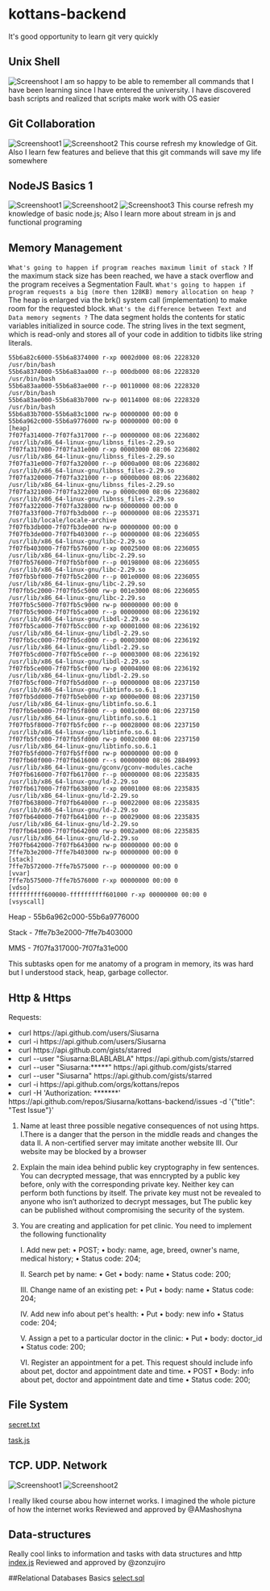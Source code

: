 # kottans-backend
It's good opportunity to learn git very quickly
## Unix Shell
![Screenshoot](task_unix_shell/ss.png)
I am so happy to be able to remember all commands that I have been learning since I have entered the university.
I have discovered bash scripts and realized that scripts make work  with OS easier

## Git Collaboration
![Screenshoot1](task_git_collaboration/ss1.png)
![Screenshoot2](task_git_collaboration/ss2.png)
This course refresh my knowledge of Git.
Also I learn few features and believe that this git commands will save my life somewhere

## NodeJS Basics 1
![Screenshoot1](node_basic_1/ss1.png)
![Screenshoot2](node_basic_1/ss2.png)
![Screenshoot3](node_basic_1/ss3.jpg)
This course refresh my knowledge of basic node.js;
Also I learn more about stream in js and functional programing

## Memory Management

`What's going to happen if program reaches maximum limit of stack ?`
If the maximum stack size has been reached, we have a stack overflow and the program receives a Segmentation Fault.
`What's going to happen if program requests a big (more then 128KB) memory allocation on heap ?`
The heap is enlarged via the brk() system call (implementation) to make room for the requested block.
`What's the difference between Text and Data memory segments ?`
The data segment holds the contents for static variables initialized in source code. The string lives in the text segment, which is read-only and stores all of your code in addition to tidbits like string literals.

```55b6a8299000-55b6a82c6000 r--p 00000000 08:06 2228320                    /usr/bin/bash
55b6a82c6000-55b6a8374000 r-xp 0002d000 08:06 2228320                    /usr/bin/bash
55b6a8374000-55b6a83aa000 r--p 000db000 08:06 2228320                    /usr/bin/bash
55b6a83aa000-55b6a83ae000 r--p 00110000 08:06 2228320                    /usr/bin/bash
55b6a83ae000-55b6a83b7000 rw-p 00114000 08:06 2228320                    /usr/bin/bash
55b6a83b7000-55b6a83c1000 rw-p 00000000 00:00 0
55b6a962c000-55b6a9776000 rw-p 00000000 00:00 0                          [heap]
7f07fa314000-7f07fa317000 r--p 00000000 08:06 2236802                    /usr/lib/x86_64-linux-gnu/libnss_files-2.29.so
7f07fa317000-7f07fa31e000 r-xp 00003000 08:06 2236802                    /usr/lib/x86_64-linux-gnu/libnss_files-2.29.so
7f07fa31e000-7f07fa320000 r--p 0000a000 08:06 2236802                    /usr/lib/x86_64-linux-gnu/libnss_files-2.29.so
7f07fa320000-7f07fa321000 r--p 0000b000 08:06 2236802                    /usr/lib/x86_64-linux-gnu/libnss_files-2.29.so
7f07fa321000-7f07fa322000 rw-p 0000c000 08:06 2236802                    /usr/lib/x86_64-linux-gnu/libnss_files-2.29.so
7f07fa322000-7f07fa328000 rw-p 00000000 00:00 0
7f07fa33f000-7f07fb3db000 r--p 00000000 08:06 2235371                    /usr/lib/locale/locale-archive
7f07fb3db000-7f07fb3de000 rw-p 00000000 00:00 0
7f07fb3de000-7f07fb403000 r--p 00000000 08:06 2236055                    /usr/lib/x86_64-linux-gnu/libc-2.29.so
7f07fb403000-7f07fb576000 r-xp 00025000 08:06 2236055                    /usr/lib/x86_64-linux-gnu/libc-2.29.so
7f07fb576000-7f07fb5bf000 r--p 00198000 08:06 2236055                    /usr/lib/x86_64-linux-gnu/libc-2.29.so
7f07fb5bf000-7f07fb5c2000 r--p 001e0000 08:06 2236055                    /usr/lib/x86_64-linux-gnu/libc-2.29.so
7f07fb5c2000-7f07fb5c5000 rw-p 001e3000 08:06 2236055                    /usr/lib/x86_64-linux-gnu/libc-2.29.so
7f07fb5c5000-7f07fb5c9000 rw-p 00000000 00:00 0
7f07fb5c9000-7f07fb5ca000 r--p 00000000 08:06 2236192                    /usr/lib/x86_64-linux-gnu/libdl-2.29.so
7f07fb5ca000-7f07fb5cc000 r-xp 00001000 08:06 2236192                    /usr/lib/x86_64-linux-gnu/libdl-2.29.so
7f07fb5cc000-7f07fb5cd000 r--p 00003000 08:06 2236192                    /usr/lib/x86_64-linux-gnu/libdl-2.29.so
7f07fb5cd000-7f07fb5ce000 r--p 00003000 08:06 2236192                    /usr/lib/x86_64-linux-gnu/libdl-2.29.so
7f07fb5ce000-7f07fb5cf000 rw-p 00004000 08:06 2236192                    /usr/lib/x86_64-linux-gnu/libdl-2.29.so
7f07fb5cf000-7f07fb5dd000 r--p 00000000 08:06 2237150                    /usr/lib/x86_64-linux-gnu/libtinfo.so.6.1
7f07fb5dd000-7f07fb5eb000 r-xp 0000e000 08:06 2237150                    /usr/lib/x86_64-linux-gnu/libtinfo.so.6.1
7f07fb5eb000-7f07fb5f8000 r--p 0001c000 08:06 2237150                    /usr/lib/x86_64-linux-gnu/libtinfo.so.6.1
7f07fb5f8000-7f07fb5fc000 r--p 00028000 08:06 2237150                    /usr/lib/x86_64-linux-gnu/libtinfo.so.6.1
7f07fb5fc000-7f07fb5fd000 rw-p 0002c000 08:06 2237150                    /usr/lib/x86_64-linux-gnu/libtinfo.so.6.1
7f07fb5fd000-7f07fb5ff000 rw-p 00000000 00:00 0
7f07fb60f000-7f07fb616000 r--s 00000000 08:06 2884993                    /usr/lib/x86_64-linux-gnu/gconv/gconv-modules.cache
7f07fb616000-7f07fb617000 r--p 00000000 08:06 2235835                    /usr/lib/x86_64-linux-gnu/ld-2.29.so
7f07fb617000-7f07fb638000 r-xp 00001000 08:06 2235835                    /usr/lib/x86_64-linux-gnu/ld-2.29.so
7f07fb638000-7f07fb640000 r--p 00022000 08:06 2235835                    /usr/lib/x86_64-linux-gnu/ld-2.29.so
7f07fb640000-7f07fb641000 r--p 00029000 08:06 2235835                    /usr/lib/x86_64-linux-gnu/ld-2.29.so
7f07fb641000-7f07fb642000 rw-p 0002a000 08:06 2235835                    /usr/lib/x86_64-linux-gnu/ld-2.29.so
7f07fb642000-7f07fb643000 rw-p 00000000 00:00 0
7ffe7b3e2000-7ffe7b403000 rw-p 00000000 00:00 0                          [stack]
7ffe7b572000-7ffe7b575000 r--p 00000000 00:00 0                          [vvar]
7ffe7b575000-7ffe7b576000 r-xp 00000000 00:00 0                          [vdso]
ffffffffff600000-ffffffffff601000 r-xp 00000000 00:00 0                  [vsyscall]
```

Heap - 55b6a962c000-55b6a9776000

Stack - 7ffe7b3e2000-7ffe7b403000

MMS - 7f07fa317000-7f07fa31e000

This subtasks open for me anatomy of a program in memory, its was hard but I understood stack, heap, garbage collector.

## Http & Https

Requests:
<li> curl https://api.github.com/users/Siusarna
<li> curl -i https://api.github.com/users/Siusarna
<li> curl https://api.github.com/gists/starred
<li> curl --user "Siusarna:BLABLABLA" https://api.github.com/gists/starred
<li> curl --user "Siusarna:*****" https://api.github.com/gists/starred
<li> curl --user "Siusarna" https://api.github.com/gists/starred
<li> curl -i https://api.github.com/orgs/kottans/repos
<li> curl -H 'Authorization: *******' https://api.github.com/repos/Siusarna/kottans-backend/issues -d '{"title": "Test Issue"}'

1. Name at least three possible negative consequences of not using https.
    I.There is a danger that the person in the middle reads and changes the data
    II. A non-certified server may imitate another website
    III. Our website may be blocked by a browser
2. Explain the main idea behind public key cryptography in few sentences.
     You can decrypted message, that was enncrypted by a public key before, only with the corresponding private key. Neither key can perform both functions by itself. The private key must not be revealed to anyone who isn’t authorized to decrypt messages, but  The public key can be published without compromising the security of the system.
3. You are creating and application for pet clinic. You need to implement the following functionality

    I. Add new pet:
        • POST;
        • body: name, age, breed, owner's name, medical history;
        • Status code: 204;

    II. Search pet by name:
        • Get
        • body: name
        • Status code: 200;

    III. Change name of an existing pet:
        • Put
        • body: name
        • Status code: 204;

    IV. Add new info about pet's health:
        • Put
        • body: new info
        • Status code: 204;

    V. Assign a pet to a particular doctor in the clinic:
        • Put
        • body: doctor_id
        • Status code: 200;

    VI. Register an appointment for a pet. This request should include info about pet, doctor and appointment date and time.
        • POST
        • Body: info about pet, doctor and appointment date and time
        • Status code: 200;

## File System
[secret.txt](file_system/secret.txt)

[task.js](file_system/file_system_task.js)

## TCP. UDP. Network

![Screenshoot1](task_networks/ss1.png)
![Screenshoot2](task_networks/ss2.jpg)

I really liked course abou how internet works. I imagined the whole picture of how the internet works
Reviewed and approved by @AMashoshyna

## Data-structures

Really cool links to information and tasks with data structures and http
[index.js](data-structures/index.js)
Reviewed and approved by @zonzujiro

##Relational Databases Basics
[select.sql](sql_basics/select.sql)